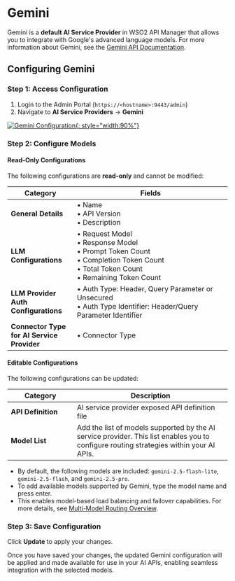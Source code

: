 # Gemini

Gemini is a **default AI Service Provider** in WSO2 API Manager that allows you to integrate with Google's advanced language models. For more information about Gemini, see the [Gemini API Documentation](https://ai.google.dev/docs).

## Configuring Gemini

### Step 1: Access Configuration

1. Login to the Admin Portal (`https://<hostname>:9443/admin`)
2. Navigate to **AI Service Providers** → **Gemini**

[![Gemini Configuration]({{base_path}}/assets/img/learn/ai-gateway/gemini-config.png){: style="width:90%"}]({{base_path}}/assets/img/learn/ai-gateway/gemini-config.png)

### Step 2: Configure Models

#### Read-Only Configurations

The following configurations are **read-only** and cannot be modified:

<table>
    <thead>
        <tr>
            <th style="width: 30%">Category</th>
            <th style="width: 70%">Fields</th>
        </tr>
    </thead>
    <tbody>
        <tr>
            <td><strong>General Details</strong></td>
            <td>
                • Name<br>
                • API Version<br>
                • Description
            </td>
        </tr>
        <tr>
            <td><strong>LLM Configurations</strong></td>
            <td>
                • Request Model<br>
                • Response Model<br>
                • Prompt Token Count<br>
                • Completion Token Count<br>
                • Total Token Count<br>
                • Remaining Token Count
            </td>
        </tr>
        <tr>
            <td><strong>LLM Provider Auth Configurations</strong></td>
            <td>
                • Auth Type: Header, Query Parameter or Unsecured<br>
                • Auth Type Identifier: Header/Query Parameter Identifier
            </td>
        </tr>
        <tr>
            <td><strong>Connector Type for AI Service Provider</strong></td>
            <td>
                • Connector Type
            </td>
        </tr>
    </tbody>
</table>

#### Editable Configurations

The following configurations can be updated:

<table>
    <thead>
        <tr>
            <th style="width: 30%">Category</th>
            <th style="width: 70%">Description</th>
        </tr>
    </thead>
    <tbody>
        <tr>
            <td><strong>API Definition</strong></td>
            <td>AI service provider exposed API definition file</td>
        </tr>
        <tr>
            <td><strong>Model List</strong></td>
            <td>Add the list of models supported by the AI service provider. This list enables you to configure routing strategies within your AI APIs.</td>
        </tr>
    </tbody>
</table>

- By default, the following models are included: `gemini-2.5-flash-lite`, `gemini-2.5-flash`, and `gemini-2.5-pro`.
- To add available models supported by Gemini, type the model name and press enter.
- This enables model-based load balancing and failover capabilities. For more details, see [Multi-Model Routing Overview]({{base_path}}/ai-gateway/multi-model-routing/overview/).

### Step 3: Save Configuration

Click **Update** to apply your changes.

Once you have saved your changes, the updated Gemini configuration will be applied and made available for use in your AI APIs, enabling seamless integration with the selected models.
